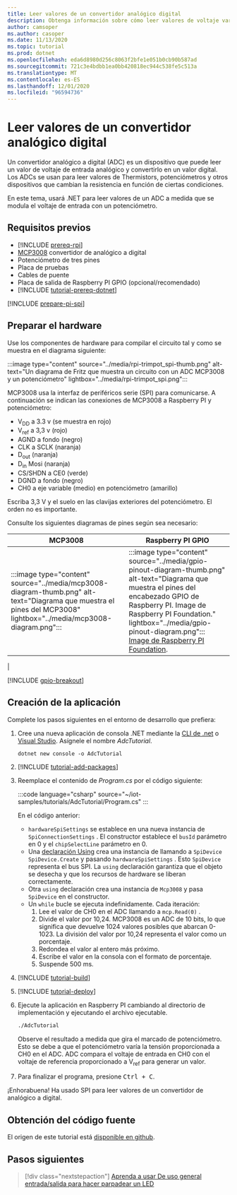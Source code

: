 ```yaml
---
title: Leer valores de un convertidor analógico digital
description: Obtenga información sobre cómo leer valores de voltaje variables mediante un convertidor de analógico a digital.
author: camsoper
ms.author: casoper
ms.date: 11/13/2020
ms.topic: tutorial
ms.prod: dotnet
ms.openlocfilehash: eda6d8980d256c8063f2bfe1e051b0cb90b587ad
ms.sourcegitcommit: 721c3e4bdbb1ea0bb420818ec944c538fe5c513a
ms.translationtype: MT
ms.contentlocale: es-ES
ms.lasthandoff: 12/01/2020
ms.locfileid: "96594736"
---
```

<!--markdownlint-disable DOCSMD011 -->
# <a name="read-values-from-an-analog-to-digital-converter"></a>Leer valores de un convertidor analógico digital

Un convertidor analógico a digital (ADC) es un dispositivo que puede leer un valor de voltaje de entrada analógico y convertirlo en un valor digital. Los ADCs se usan para leer valores de Thermistors, potenciómetros y otros dispositivos que cambian la resistencia en función de ciertas condiciones.

En este tema, usará .NET para leer valores de un ADC a medida que se modula el voltaje de entrada con un potenciómetro.

## <a name="prerequisites"></a>Requisitos previos

- [!INCLUDE [prereq-rpi](../includes/prereq-rpi.md)]
- [MCP3008](https://www.microchip.com/wwwproducts/MCP3008) <span class="docon docon-navigate-external x-hidden-focus"></span> convertidor de analógico a digital
- Potenciómetro de tres pines
- Placa de pruebas
- Cables de puente
- Placa de salida de Raspberry PI GPIO (opcional/recomendado)
- [!INCLUDE [tutorial-prereq-dotnet](../includes/tutorial-prereq-dotnet.md)]

[!INCLUDE [prepare-pi-spi](../includes/prepare-pi-spi.md)]

## <a name="prepare-the-hardware"></a>Preparar el hardware

Use los componentes de hardware para compilar el circuito tal y como se muestra en el diagrama siguiente:

:::image type="content" source="../media/rpi-trimpot_spi-thumb.png" alt-text="Un diagrama de Fritz que muestra un circuito con un ADC MCP3008 y un potenciómetro" lightbox="../media/rpi-trimpot_spi.png":::

MCP3008 usa la interfaz de periféricos serie (SPI) para comunicarse. A continuación se indican las conexiones de MCP3008 a Raspberry PI y potenciómetro:

- V<sub>DD</sub> a 3.3 v (se muestra en rojo)
- V<sub>ref</sub> a 3,3 v (rojo)
- AGND a fondo (negro)
- CLK a SCLK (naranja)
- D<sub>out</sub> (naranja)
- D<sub>in</sub> Mosi (naranja)
- CS/SHDN a CE0 (verde)
- DGND a fondo (negro)
- CH0 a eje variable (medio) en potenciómetro (amarillo)

Escriba 3,3 V y el suelo en las clavijas exteriores del potenciómetro. El orden no es importante.

Consulte los siguientes diagramas de pines según sea necesario:

| MCP3008  | Raspberry PI GPIO |
|----------|-------------------|
| :::image type="content" source="../media/mcp3008-diagram-thumb.png" alt-text="Diagrama que muestra el pines del MCP3008" lightbox="../media/mcp3008-diagram.png"::: | :::image type="content" source="../media/gpio-pinout-diagram-thumb.png" alt-text="Diagrama que muestra el pines del encabezado GPIO de Raspberry PI. Image de Raspberry PI Foundation." lightbox="../media/gpio-pinout-diagram.png":::<br />[Image de Raspberry PI Foundation](https://www.raspberrypi.org/documentation/usage/gpio/).
 |

[!INCLUDE [gpio-breakout](../includes/gpio-breakout.md)]

## <a name="create-the-app"></a>Creación de la aplicación

Complete los pasos siguientes en el entorno de desarrollo que prefiera:

1. Cree una nueva aplicación de consola .NET mediante la [CLI de .net](../../core/tools/dotnet-new.md) o [Visual Studio](../../core/tutorials/with-visual-studio.md). Asígnele el nombre *AdcTutorial*.

    ```dotnetcli
    dotnet new console -o AdcTutorial
    ```

1. [!INCLUDE [tutorial-add-packages](../includes/tutorial-add-packages.md)]
1. Reemplace el contenido de *Program.cs* por el código siguiente:

    :::code language="csharp" source="~/iot-samples/tutorials/AdcTutorial/Program.cs" :::

    En el código anterior:

    - `hardwareSpiSettings` se establece en una nueva instancia de `SpiConnectionSettings` . El constructor establece el `busId` parámetro en 0 y el `chipSelectLine` parámetro en 0.
    - Una [declaración Using](../../csharp/whats-new/csharp-8.md#using-declarations) crea una instancia de llamando a `SpiDevice` `SpiDevice.Create` y pasando `hardwareSpiSettings` . Esto `SpiDevice` representa el bus SPI. La `using` declaración garantiza que el objeto se desecha y que los recursos de hardware se liberan correctamente.
    - Otra `using` declaración crea una instancia de `Mcp3008` y pasa `SpiDevice` en el constructor.
    - Un `while` bucle se ejecuta indefinidamente. Cada iteración:
        1. Lee el valor de CH0 en el ADC llamando a `mcp.Read(0)` .
        1. Divide el valor por 10,24. MCP3008 es un ADC de 10 bits, lo que significa que devuelve 1024 valores posibles que abarcan 0-1023. La división del valor por 10,24 representa el valor como un porcentaje.
        1. Redondea el valor al entero más próximo.
        1. Escribe el valor en la consola con el formato de porcentaje.
        1. Suspende 500 ms.

1. [!INCLUDE [tutorial-build](../includes/tutorial-build.md)]
1. [!INCLUDE [tutorial-deploy](../includes/tutorial-deploy.md)]
1. Ejecute la aplicación en Raspberry PI cambiando al directorio de implementación y ejecutando el archivo ejecutable.

    ```bash
    ./AdcTutorial
    ```

    Observe el resultado a medida que gira el marcado de potenciómetro. Esto se debe a que el potenciómetro varía la tensión proporcionada a CH0 en el ADC. ADC compara el voltaje de entrada en CH0 con el voltaje de referencia proporcionado a V<sub>ref</sub> para generar un valor.

1. Para finalizar el programa, presione <kbd>Ctrl + C</kbd>.

¡Enhorabuena! Ha usado SPI para leer valores de un convertidor de analógico a digital.

## <a name="get-the-source-code"></a>Obtención del código fuente

El origen de este tutorial está [disponible en github](https://github.com/MicrosoftDocs/dotnet-iot-assets/tree/master/tutorials/AdcTutorial). <span class="docon docon-navigate-external x-hidden-focus"></span>

## <a name="next-steps"></a>Pasos siguientes

> [!div class="nextstepaction"]
> [Aprenda a usar De uso general entrada/salida para hacer parpadear un LED](../tutorials/blink-led.md)
